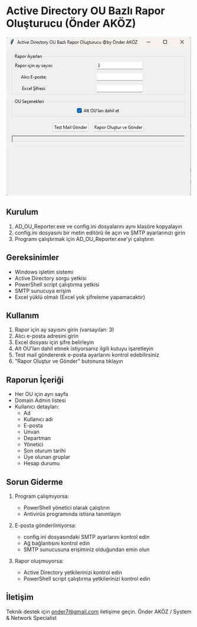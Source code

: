 Active Directory OU Bazlı Rapor Oluşturucu (Önder AKÖZ)
=====================================

![Ana Ekran](user_report.jpg)


Kurulum
-------
1. AD_OU_Reporter.exe ve config.ini dosyalarını aynı klasöre kopyalayın
2. config.ini dosyasını bir metin editörü ile açın ve SMTP ayarlarınızı girin
3. Programı çalıştırmak için AD_OU_Reporter.exe'yi çalıştırın

Gereksinimler
-------------
- Windows işletim sistemi
- Active Directory sorgu yetkisi
- PowerShell script çalıştırma yetkisi
- SMTP sunucuya erişim
- Excel yüklü olmalı (Excel yok şifreleme yapamacaktır)

Kullanım
--------
1. Rapor için ay sayısını girin (varsayılan: 3)
2. Alıcı e-posta adresini girin
3. Excel dosyası için şifre belirleyin
4. Alt OU'ları dahil etmek istiyorsanız ilgili kutuyu işaretleyin
5. Test mail göndererek e-posta ayarlarını kontrol edebilirsiniz
6. "Rapor Oluştur ve Gönder" butonuna tıklayın

Raporun İçeriği
--------------
- Her OU için ayrı sayfa
- Domain Admin listesi
- Kullanıcı detayları:
  * Ad
  * Kullanıcı adı
  * E-posta
  * Unvan
  * Departman
  * Yönetici
  * Son oturum tarihi
  * Üye olunan gruplar
  * Hesap durumu

Sorun Giderme
------------
1. Program çalışmıyorsa:
   - PowerShell yönetici olarak çalıştırın
   - Antivirüs programında istisna tanımlayın
   
2. E-posta gönderilmiyorsa:
   - config.ini dosyasındaki SMTP ayarlarını kontrol edin
   - Ağ bağlantısını kontrol edin
   - SMTP sunucusuna erişiminiz olduğundan emin olun

3. Rapor oluşmuyorsa:
   - Active Directory yetkilerinizi kontrol edin
   - PowerShell script çalıştırma yetkilerinizi kontrol edin

İletişim
--------
Teknik destek için onder7@gmail.com iletişime geçin.
Önder AKÖZ / System & Network Specialist
